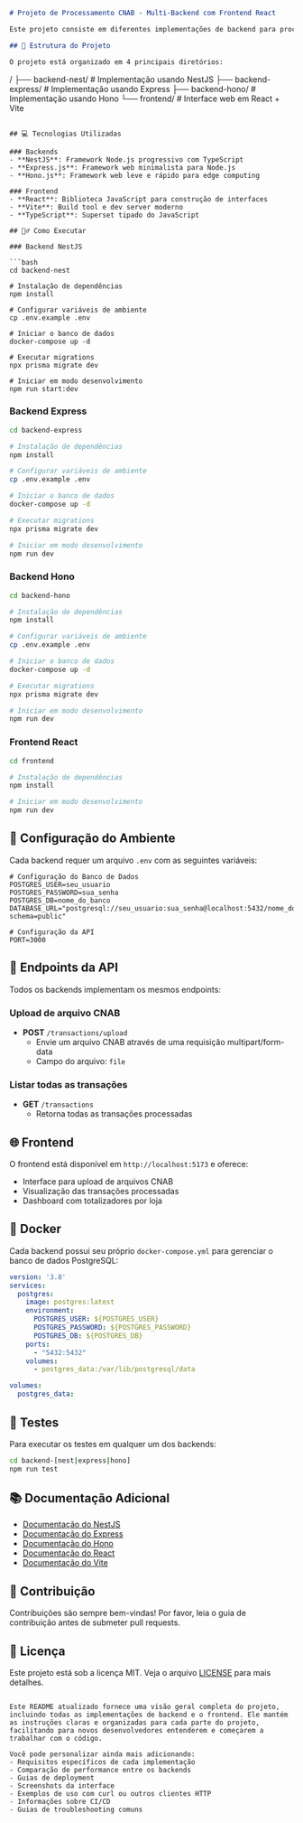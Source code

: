 

```markdown:README.md
# Projeto de Processamento CNAB - Multi-Backend com Frontend React

Este projeto consiste em diferentes implementações de backend para processamento de arquivos CNAB, acompanhado de uma interface web em React. O objetivo é demonstrar diferentes abordagens de desenvolvimento usando tecnologias modernas.

## 🚀 Estrutura do Projeto

O projeto está organizado em 4 principais diretórios:

```
/
├── backend-nest/     # Implementação usando NestJS
├── backend-express/  # Implementação usando Express
├── backend-hono/     # Implementação usando Hono
└── frontend/        # Interface web em React + Vite
```

## 💻 Tecnologias Utilizadas

### Backends
- **NestJS**: Framework Node.js progressivo com TypeScript
- **Express.js**: Framework web minimalista para Node.js
- **Hono.js**: Framework web leve e rápido para edge computing

### Frontend
- **React**: Biblioteca JavaScript para construção de interfaces
- **Vite**: Build tool e dev server moderno
- **TypeScript**: Superset tipado do JavaScript

## 🏃‍♂️ Como Executar

### Backend NestJS

```bash
cd backend-nest

# Instalação de dependências
npm install

# Configurar variáveis de ambiente
cp .env.example .env

# Iniciar o banco de dados
docker-compose up -d

# Executar migrations
npx prisma migrate dev

# Iniciar em modo desenvolvimento
npm run start:dev
```

### Backend Express

```bash
cd backend-express

# Instalação de dependências
npm install

# Configurar variáveis de ambiente
cp .env.example .env

# Iniciar o banco de dados
docker-compose up -d

# Executar migrations
npx prisma migrate dev

# Iniciar em modo desenvolvimento
npm run dev
```

### Backend Hono

```bash
cd backend-hono

# Instalação de dependências
npm install

# Configurar variáveis de ambiente
cp .env.example .env

# Iniciar o banco de dados
docker-compose up -d

# Executar migrations
npx prisma migrate dev

# Iniciar em modo desenvolvimento
npm run dev
```

### Frontend React

```bash
cd frontend

# Instalação de dependências
npm install

# Iniciar em modo desenvolvimento
npm run dev
```

## 🔧 Configuração do Ambiente

Cada backend requer um arquivo `.env` com as seguintes variáveis:

```env
# Configuração do Banco de Dados
POSTGRES_USER=seu_usuario
POSTGRES_PASSWORD=sua_senha
POSTGRES_DB=nome_do_banco
DATABASE_URL="postgresql://seu_usuario:sua_senha@localhost:5432/nome_do_banco?schema=public"

# Configuração da API
PORT=3000
```

## 📝 Endpoints da API

Todos os backends implementam os mesmos endpoints:

### Upload de arquivo CNAB
- **POST** `/transactions/upload`
  - Envie um arquivo CNAB através de uma requisição multipart/form-data
  - Campo do arquivo: `file`

### Listar todas as transações
- **GET** `/transactions`
  - Retorna todas as transações processadas

## 🌐 Frontend

O frontend está disponível em `http://localhost:5173` e oferece:
- Interface para upload de arquivos CNAB
- Visualização das transações processadas
- Dashboard com totalizadores por loja

## 🐳 Docker

Cada backend possui seu próprio `docker-compose.yml` para gerenciar o banco de dados PostgreSQL:

```yaml
version: '3.8'
services:
  postgres:
    image: postgres:latest
    environment:
      POSTGRES_USER: ${POSTGRES_USER}
      POSTGRES_PASSWORD: ${POSTGRES_PASSWORD}
      POSTGRES_DB: ${POSTGRES_DB}
    ports:
      - "5432:5432"
    volumes:
      - postgres_data:/var/lib/postgresql/data

volumes:
  postgres_data:
```

## 🧪 Testes

Para executar os testes em qualquer um dos backends:

```bash
cd backend-[nest|express|hono]
npm run test
```

## 📚 Documentação Adicional

- [Documentação do NestJS](https://docs.nestjs.com/)
- [Documentação do Express](https://expressjs.com/)
- [Documentação do Hono](https://hono.dev/)
- [Documentação do React](https://react.dev/)
- [Documentação do Vite](https://vitejs.dev/)

## 🤝 Contribuição

Contribuições são sempre bem-vindas! Por favor, leia o guia de contribuição antes de submeter pull requests.

## 📄 Licença

Este projeto está sob a licença MIT. Veja o arquivo [LICENSE](LICENSE) para mais detalhes.
```

Este README atualizado fornece uma visão geral completa do projeto, incluindo todas as implementações de backend e o frontend. Ele mantém as instruções claras e organizadas para cada parte do projeto, facilitando para novos desenvolvedores entenderem e começarem a trabalhar com o código.

Você pode personalizar ainda mais adicionando:
- Requisitos específicos de cada implementação
- Comparação de performance entre os backends
- Guias de deployment
- Screenshots da interface
- Exemplos de uso com curl ou outros clientes HTTP
- Informações sobre CI/CD
- Guias de troubleshooting comuns
